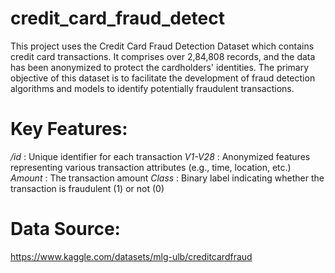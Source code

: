 # credit_card_fraud_detect
This project uses the Credit Card Fraud Detection Dataset which contains credit card transactions. It comprises over 2,84,808 records, and the data has been anonymized to protect the cardholders' identities. The primary objective of this dataset is to facilitate the development of fraud detection algorithms and models to identify potentially fraudulent transactions.
# Key Features:
*/id* : Unique identifier for each transaction
*V1-V28* : Anonymized features representing various transaction attributes (e.g., time, location, etc.)
*Amount* : The transaction amount
*Class* : Binary label indicating whether the transaction is fraudulent (1) or not (0)

# Data Source:
   https://www.kaggle.com/datasets/mlg-ulb/creditcardfraud
